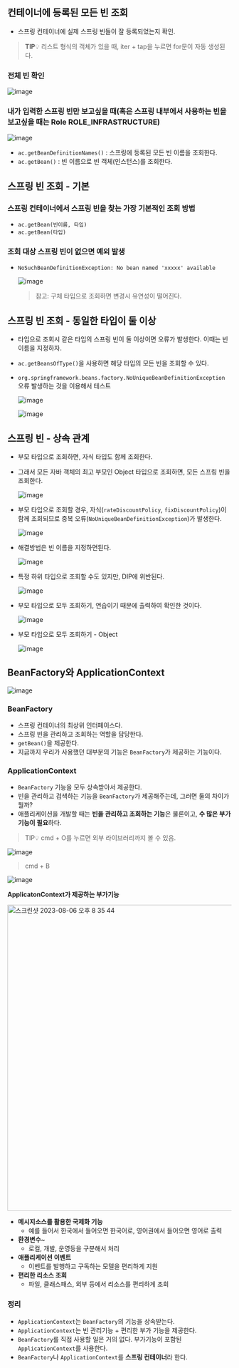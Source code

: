 ## 컨테이너에 등록된 모든 빈 조회

- 스프링 컨테이너에 실제 스프링 빈들이 잘 등록되었는지 확인.

> **TIP**💡 리스트 형식의 객체가 있을 때, iter + tap을 누르면 for문이 자동 생성된다.
> 

### 전체 빈 확인

![image](https://github.com/Hoya324/COW-Spring-1/assets/96857599/f664474b-afb5-41de-ba0d-20555494ca5f)


### 내가 입력한 스프링 빈만 보고싶을 때(혹은 스프링 내부에서 사용하는 빈을 보고싶을 때는 Role ROLE_INFRASTRUCTURE)

![image](https://github.com/Hoya324/COW-Spring-1/assets/96857599/2b87b1d2-a333-4545-bc76-a1ca21c4d39b)


- `ac.getBeanDefinitionNames()` : 스프링에 등록된 모든 빈 이름을 조회한다.
- `ac.getBean()` : 빈 이름으로 빈 객체(인스턴스)를 조회한다.

## 스프링 빈 조회 - 기본

### 스프링 컨테이너에서 스프링 빈을 찾는 가장 기본적인 조회 방법

- `ac.getBean(빈이름, 타입)`
- `ac.getBean(타입)`

### 조회 대상 스프링 빈이 없으면 예외 발생

- `NoSuchBeanDefinitionException: No bean named 'xxxxx' available`
    
    ![image](https://github.com/Hoya324/COW-Spring-1/assets/96857599/3224ef7b-25df-4c18-9a33-bfe7aa084aca)

    
    > 참고: 구체 타입으로 조회하면 변경시 유연성이 떨어진다.
    > 

## 스프링 빈 조회 - 동일한 타입이 둘 이상

- 타입으로 조회시 같은 타입의 스프링 빈이 둘 이상이면 오류가 발생한다. 이때는 빈 이름을 지정하자.
- `ac.getBeansOfType()`을 사용하면 해당 타입의 모든 빈을 조회할 수 있다.
- `org.springframework.beans.factory.NoUniqueBeanDefinitionException` 오류 발생하는 것을 이용해서 테스트
    
    ![image](https://github.com/Hoya324/COW-Spring-1/assets/96857599/f0b38732-e1b3-4303-8cd6-325bf74d732a)

    
    ![image](https://github.com/Hoya324/COW-Spring-1/assets/96857599/d107fbb2-52c9-4e4b-a955-a1644d35493c)

    

## 스프링 빈 - 상속 관계

- 부모 타입으로 조회하면, 자식 타입도 함께 조회한다.
- 그래서 모든 자바 객체의 최고 부모인 Object 타입으로 조회하면, 모든 스프링 빈을 조회한다.
    
    ![image](https://github.com/Hoya324/COW-Spring-1/assets/96857599/ac23565d-213a-4b61-8bcc-7ffa15e0b44e)

    
- 부모 타입으로 조회할 경우, 자식(`rateDiscountPolicy`, `fixDiscountPolicy`)이 함께 조회되므로 중복 오류(`NoUniqueBeanDefinitionException`)가 발생한다.
    
    ![image](https://github.com/Hoya324/COW-Spring-1/assets/96857599/54bbbdbd-6d6d-4597-9506-103827ddd15c)

    
- 해결방법은 빈 이름을 지정하면된다.
    
    ![image](https://github.com/Hoya324/COW-Spring-1/assets/96857599/7992851b-eece-43e9-a97c-f9f44085b3cf)

    
- 특정 하위 타입으로 조회할 수도 있지만, DIP에 위반된다.
    
    ![image](https://github.com/Hoya324/COW-Spring-1/assets/96857599/e14652d7-4fb1-45df-9c57-35de22f3cec1)

    
- 부모 타입으로 모두 조회하기, 연습이기 때문에 출력하여 확인한 것이다.
    
    ![image](https://github.com/Hoya324/COW-Spring-1/assets/96857599/fb41f97e-346f-4f2f-868a-7a56bab4d3bd)

    
- 부모 타입으로 모두 조회하기 - Object
    
    ![image](https://github.com/Hoya324/COW-Spring-1/assets/96857599/04e845f3-b35f-4c7e-b09b-7ca9eeeda3ac)


## BeanFactory와 ApplicationContext

![image](https://github.com/Hoya324/COW-Spring-1/assets/96857599/06aa5bd7-82d1-4cff-a6a2-80a2f9342a7c)


### BeanFactory

- 스프링 컨테이너의 최상위 인터페이스다.
- 스프링 빈을 관리하고 조회하는 역할을 담당한다.
- `getBean()`을 제공한다.
- 지금까지 우리가 사용했던 대부분의 기능은 `BeanFactory`가 제공하는 기능이다.

### ApplicationContext

- `BeanFactory` 기능을 모두 상속받아서 제공한다.
- 빈을 관리하고 검색하는 기능을 `BeanFactory`가 제공해주는데, 그러면 둘의 차이가 뭘까?
- 애플리케이션을 개발할 때는 **빈을 관리하고 조회하는 기능**은 물론이고, **수 많은 부가기능이 필요**하다.

> TIP💡 cmd + O를 누르면 외부 라이브러리까지 볼 수 있음.
> 

![image](https://github.com/Hoya324/COW-Spring-1/assets/96857599/b487536e-32a3-4a3f-b02b-bf85c9eef6bd)


> cmd + B
> 

![image](https://github.com/Hoya324/COW-Spring-1/assets/96857599/6aa21ca1-9a2e-40c5-943e-aaac709ab667)

**ApplicatonContext가 제공하는 부가기능**

<img width="687" alt="스크린샷 2023-08-06 오후 8 35 44" src="https://github.com/Hoya324/COW-Spring-1/assets/96857599/63de7f50-e82d-46d8-8a05-5288bb8e19fd">

- **메시지소스를 활용한 국제화 기능**
  - 예를 들어서 한국에서 들어오면 한국어로, 영어권에서 들어오면 영어로 출력
- **환경변수**~
  - 로컬, 개발, 운영등을 구분해서 처리
- **애플리케이션 이벤트**
  - 이벤트를 발행하고 구독하는 모델을 편리하게 지원
- **편리한 리소스 조회**
  - 파일, 클래스패스, 외부 등에서 리소스를 편리하게 조회


### 정리

- `ApplicationContext`는 `BeanFactory`의 기능을 상속받는다.
- `ApplicationContext`는 빈 관리기능 + 편리한 부가 기능을 제공한다.
- `BeanFactory`를 직접 사용할 일은 거의 없다. 부가기능이 포함된 `ApplicationContext`를 사용한다.
- `BeanFactory`나 `ApplicationContext`를 **스프링 컨테이너**라 한다.
